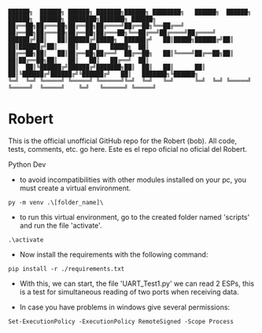 ```
██████╗  ██████╗ ██████╗ ███████╗██████╗ ████████╗   ██████╗  ██████╗ ██████╗  ██████╗ ████████╗███████╗ ██████╗
██╔══██╗██╔═══██╗██╔══██╗██╔════╝██╔══██╗╚══██╔══╝   ██╔══██╗██╔═══██╗██╔══██╗██╔═══██╗╚══██╔══╝██╔════╝██╔════╝
██████╔╝██║   ██║██████╔╝█████╗  ██████╔╝   ██║█████╗██████╔╝██║   ██║██████╔╝██║   ██║   ██║   █████╗  ██║     
██╔══██╗██║   ██║██╔══██╗██╔══╝  ██╔══██╗   ██║╚════╝██╔══██╗██║   ██║██╔══██╗██║   ██║   ██║   ██╔══╝  ██║     
██║  ██║╚██████╔╝██████╔╝███████╗██║  ██║   ██║      ██║  ██║╚██████╔╝██████╔╝╚██████╔╝   ██║   ███████╗╚██████╗
╚═╝  ╚═╝ ╚═════╝ ╚═════╝ ╚══════╝╚═╝  ╚═╝   ╚═╝      ╚═╝  ╚═╝ ╚═════╝ ╚═════╝  ╚═════╝    ╚═╝   ╚══════╝ ╚═════╝

```
# Robert
This is the official unofficial GitHub repo for the Robert (bob). All code, tests, comments, etc. go here.
Este es el repo oficial no oficial del Robert.

Python Dev
* to avoid incompatibilities with other modules installed on your pc, you must create a virtual environment.

```
py -m venv .\[folder_name]\
```

* to run this virtual environment, go to the created folder named 'scripts' and run the file 'activate'.

```
.\activate
```

* Now install the requirements with the following command:
```
pip install -r ./requirements.txt
```

* With this, we can start, the file 'UART_Test1.py' we can read 2 ESPs, this is a test for simultaneous reading of two ports when receiving data.

* In case you have problems in windows give several permissions:

```
Set-ExecutionPolicy -ExecutionPolicy RemoteSigned -Scope Process
```
